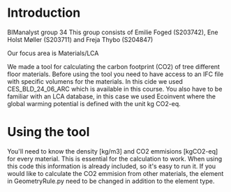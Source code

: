 # Introduction
BIManalyst group 34
This group consists of Emilie Foged (S203742), Ene Holst Møller (S203711) and Freja Thybo (S204847)	

Our focus area is Materials/LCA

We made a tool for calculating the carbon footprint (CO2) of tree different floor materials. Before using the tool you need to have access to an IFC file with specific volumens for the materials. In this cide we used CES_BLD_24_06_ARC which is available in this course. You also have to be familiar with an LCA database, in this case we used Ecoinvent where the global warming potential is defined with the unit kg CO2-eq.
# Using the tool
You'll need to know the density [kg/m3] and CO2 emmisions [kgCO2-eq] for every material. This is essential for the calculation to work. When using this code this information is already included, so it's easy to run it. If you would like to calculate the CO2 emmision from other materials, the element in GeometryRule.py need to be changed in addition to the element type.

